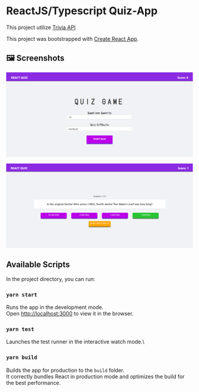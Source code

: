 # ReactJS/Typescript Quiz-App
This project utilize [Trivia API](https://opentdb.com/)

This project was bootstrapped with [Create React App](https://github.com/facebook/create-react-app).
## :framed_picture: Screenshots
![screenshot 1](https://github.com/Noriuki/react-quiz-app/blob/master/screenshot-1.png)


![screenshot 2](https://github.com/Noriuki/react-quiz-app/blob/master/screenshot-2.png)

## Available Scripts

In the project directory, you can run:

### `yarn start`

Runs the app in the development mode.\
Open [http://localhost:3000](http://localhost:3000) to view it in the browser.


### `yarn test`

Launches the test runner in the interactive watch mode.\

### `yarn build`

Builds the app for production to the `build` folder.\
It correctly bundles React in production mode and optimizes the build for the best performance.
